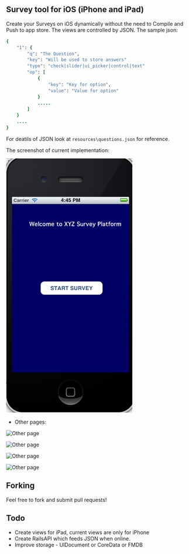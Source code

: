 ## Survey tool for iOS (iPhone and iPad)

Create your Surveys on iOS dynamically without the need to Compile and Push to app store.
The views are controlled by JSON. The sample json:

```ruby
{
	"1": {
		"q": "The Question",
		"key": "Will be used to store answers"
		"type": "check|slider|ui_picker|control|text"
		"op": [
			{
				"key": "Key for option",
				"value": "Value for option"
			}
			.....
		]
	}
	....
}

```

For deatils of JSON look at ``resources\questions.json`` for reference.

The screenshot of current implementation:

<img src="/docs/Landing.png" />

* Other pages:

![Other page](https://github.com/toamitkumar/Survey/raw/master/docs/CheckBox.png)

![Other page](https://github.com/toamitkumar/Survey/blob/master/docs/Segment.png)

![Other page](https://github.com/toamitkumar/Survey/blob/master/docs/Slider.png)

![Other page](https://github.com/toamitkumar/Survey/blob/master/docs/UI_Picker.png)

## Forking

Feel free to fork and submit pull requests!

## Todo

- Create views for iPad, current views are only for iPhone
- Create RailsAPI which feeds JSON when online.
- Improve storage - UIDocument or CoreData or FMDB